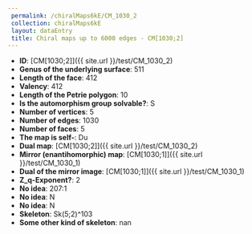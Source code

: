 ```yaml
--- 
 permalink: /chiralMaps6kE/CM_1030_2 
 collection: chiralMaps6kE
 layout: dataEntry
 title: Chiral maps up to 6000 edges - CM[1030;2]
---
```


- **ID**: [CM[1030;2]]({{ site.url }}/test/CM_1030_2)
- **Genus of the underlying surface**: 511
- **Length of the face**: 412
- **Valency**: 412
- **Length of the Petrie polygon**: 10
- **Is the automorphism group solvable?**: S
- **Number of vertices**: 5
- **Number of edges**: 1030
- **Number of faces**: 5
- **The map is self-**: Du
- **Dual map**: [CM[1030;2]]({{ site.url }}/test/CM_1030_2)
- **Mirror (enantihomorphic) map**: [CM[1030;1]]({{ site.url }}/test/CM_1030_1)
- **Dual of the mirror image**: [CM[1030;1]]({{ site.url }}/test/CM_1030_1)
- **Z_q-Exponent?**: 2
- **No idea**:  207:1
- **No idea**: N
- **No idea**: N
- **Skeleton**: Sk(5;2)^103
- **Some other kind of skeleton**: nan
